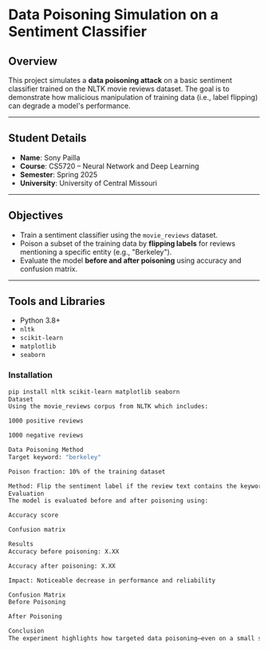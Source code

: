 # Data Poisoning Simulation on a Sentiment Classifier

## Overview

This project simulates a **data poisoning attack** on a basic sentiment classifier trained on the NLTK movie reviews dataset. The goal is to demonstrate how malicious manipulation of training data (i.e., label flipping) can degrade a model's performance.

---

## Student Details

- **Name**: Sony Pailla  
- **Course**: CS5720 – Neural Network and Deep Learning  
- **Semester**: Spring 2025  
- **University**: University of Central Missouri  

---

## Objectives

- Train a sentiment classifier using the `movie_reviews` dataset.
- Poison a subset of the training data by **flipping labels** for reviews mentioning a specific entity (e.g., "Berkeley").
- Evaluate the model **before and after poisoning** using accuracy and confusion matrix.

---

## Tools and Libraries

- Python 3.8+
- `nltk`
- `scikit-learn`
- `matplotlib`
- `seaborn`

### Installation
```bash
pip install nltk scikit-learn matplotlib seaborn
Dataset
Using the movie_reviews corpus from NLTK which includes:

1000 positive reviews

1000 negative reviews

Data Poisoning Method
Target keyword: "berkeley"

Poison fraction: 10% of the training dataset

Method: Flip the sentiment label if the review text contains the keyword "berkeley"
Evaluation
The model is evaluated before and after poisoning using:

Accuracy score

Confusion matrix

Results
Accuracy before poisoning: X.XX

Accuracy after poisoning: X.XX

Impact: Noticeable decrease in performance and reliability

Confusion Matrix
Before Poisoning

After Poisoning

Conclusion
The experiment highlights how targeted data poisoning—even on a small scale—can disrupt the performance of a sentiment classifier. This underlines the importance of data integrity in machine learning pipelines.
